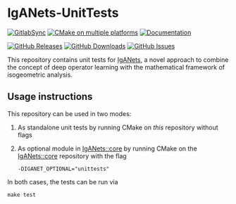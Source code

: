 # IgANets-UnitTests

[![GitlabSync](https://github.com/IgANets/iganet-unittests/actions/workflows/gitlab-sync.yml/badge.svg)](https://github.com/IgANets/iganet-unittests/actions/workflows/gitlab-sync.yml)
[![CMake on multiple platforms](https://github.com/IgANets/iganet-unittests/actions/workflows/cmake-multi-platform.yml/badge.svg)](https://github.com/IgANets/iganet-unittests/actions/workflows/cmake-multi-platform.yml)
[![Documentation](https://img.shields.io/badge/docs-mkdocs-blue.svg)](https://iganets.github.io/iganet/)

[![GitHub Releases](https://img.shields.io/github/release/iganets/iganet-unittests.svg)](https://github.com/iganets/iganet-unittests/releases)
[![GitHub Downloads](https://img.shields.io/github/downloads/iganets/iganet-unittests/total)](https://github.com/iganets/iganet-unittests/releases)
[![GitHub Issues](https://img.shields.io/github/issues/iganets/iganet-unittests.svg)](https://github.com/iganets/iganet-unittests/issues)

This repository contains unit tests for [IgANets](https://github.com/iganets/iganet), a novel approach to combine the concept of deep operator learning with the mathematical framework of isogeometric analysis.

## Usage instructions

This repository can be used in two modes:

1. As standalone unit tests by running CMake on _this_ repository without flags

2. As optional module in [IgANets::core](https://github.com/iganets/iganet) by running CMake on the [IgANets::core](https://github.com/iganets/iganet) repository with the flag
   ```
   -DIGANET_OPTIONAL="unittests"
   ```

In both cases, the tests can be run via
```shell
make test
```
